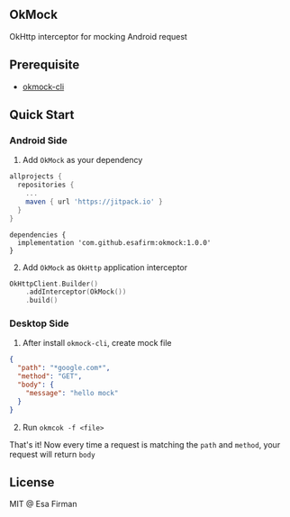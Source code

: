 ## OkMock

OkHttp interceptor for mocking Android request

## Prerequisite

- [okmock-cli](https://github.com/esafirm/okmock/tree/main/okmock-cli)

## Quick Start

### Android Side

1. Add `OkMock` as your dependency

```groovy
allprojects {
  repositories {
    ...
    maven { url 'https://jitpack.io' }
  }
}
```

```
dependencies {
  implementation 'com.github.esafirm:okmock:1.0.0'
}
```

2. Add `OkMock` as `OkHttp` application interceptor

```kotlin
OkHttpClient.Builder()
	.addInterceptor(OkMock())
	.build()
```

### Desktop Side

1. After install `okmock-cli`, create mock file

```json
{
  "path": "*google.com*",
  "method": "GET",
  "body": {
    "message": "hello mock"
  }
}
```

2. Run `okmcok -f <file>`

That's it! Now every time a request is matching the `path` and `method`, your request will return `body`

## License

MIT @ Esa Firman
